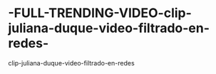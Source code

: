 # -FULL-TRENDING-VIDEO-clip-juliana-duque-video-filtrado-en-redes-
clip-juliana-duque-video-filtrado-en-redes
